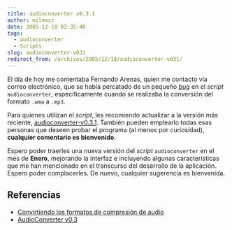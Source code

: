 ```yaml
---
title: audioconverter v0.3.1
author: milmazz
date: 2005-12-18 02:35:48
tags:
  - audioconverter
  - Scripts
slug: audioconverter-v031
redirect_from: /archivos/2005/12/18/audioconverter-v031/
---
```


El día de hoy me comentaba Fernando Arenas, quien me contacto vía correo electrónico, que se había percatado de un pequeño _[bug](http://es.wikipedia.org/wiki/Error_de_software)_ en el _script_ `audioconverter`, específicamente cuando se realizaba la conversión del formato `.wma` a `.mp3`.

Para quienes utilizan el _script_, les recomiendo actualizar a la versión más reciente, [audioconverter-v0.3.1](http://blog.milmazz.com.ve/wp-content/audioconverter-0.3.1.tgz). También pueden emplearlo todas esas personas que deseen probar el programa (al menos por curiosidad), **cualquier comentario es bienvenido**.

Espero poder traerles una nueva versión del _script_ `audioconverter` en el mes de **Enero**, mejorando la interfaz e incluyendo algunas características que me han mencionado en el transcurso del desarrollo de la aplicación. Espero poder complacerles. De nuevo, cualquier sugerencia es bienvenida.

## Referencias

  * [Convirtiendo los formatos de compresión de audio](/article/2005/04/21/convirtiendo-los-formatos-de-compresion-de-audio/)
  * [AudioConverter v0.3](/article/2005/04/24/audioconverter-v03/)
